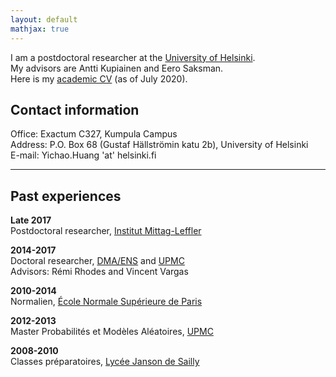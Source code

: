 ```yaml
---
layout: default
mathjax: true
---
```


I am a postdoctoral researcher at the [University of Helsinki](https://www.helsinki.fi).  
My advisors are Antti Kupiainen and Eero Saksman.  
Here is my [academic CV](docs/CV_en.pdf) (as of July 2020).

## Contact information

Office: Exactum C327, Kumpula Campus  
Address: P.O. Box 68 (Gustaf Hällströmin katu 2b), University of Helsinki  
E-mail: Yichao.Huang 'at' helsinki.fi

----------

## Past experiences

**Late 2017**  
Postdoctoral researcher, [Institut Mittag-Leffler](http://www.mittag-leffler.se)

**2014-2017**  
Doctoral researcher, [DMA/ENS](http://www.math.ens.fr) and [UPMC](http://www.upmc.fr)  
Advisors: Rémi Rhodes and Vincent Vargas

**2010-2014**  
Normalien, [École Normale Supérieure de Paris](http://www.ens.fr)

**2012-2013**  
Master Probabilités et Modèles Aléatoires, [UPMC](http://www.upmc.fr)

**2008-2010**  
Classes préparatoires, [Lycée Janson de Sailly](http://www.janson-de-sailly.fr)


<!-- ### Coauthors

[Juhan Aru](https://people.math.ethz.ch/~jaru/), [Rémi Rhodes](http://perso-math.univ-mlv.fr/users/rhodes.remi/), [Xin Sun](http://www.math.columbia.edu/~xinsun/), [Vincent Vargas](http://www.math.ens.fr/~vargas/) -->
